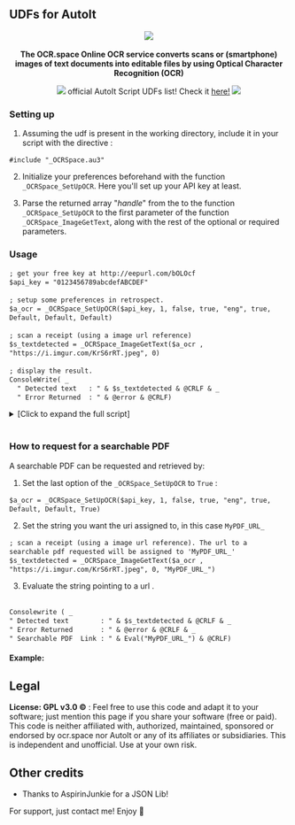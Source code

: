 
## UDFs for AutoIt


<p align="center">
  <img src="http://karthikputtoju-wtutorials.weebly.com/uploads/4/1/9/3/41933719/2353045_orig.png?115"><br>
</p>
<p align="center">
<b>The OCR.space Online OCR service converts scans or (smartphone) images of text documents into editable files by using Optical Character Recognition (OCR)</b><br>
</p>

<p align="center">
  <img src="https://github.com/xLinkOut/telegram-udf-autoit/blob/master/assets/star_icon.png" width="20">
   official AutoIt Script UDFs list! Check it <a href="https://www.autoitscript.com/wiki/User_Defined_Functions#Social_Media_and_other_Website_API">here!</a></b> <img src="https://github.com/xLinkOut/telegram-udf-autoit/blob/master/assets/star_icon.png" width="20">
  
</p>

### Setting up
1. Assuming the udf is present in the working directory,  include it in your script with the directive : 
```Autoit
#include "_OCRSpace.au3"
```
2. Initialize your preferences beforehand with the function ```_OCRSpace_SetUpOCR```. Here you'll set up your API key at least. 

3. Parse the returned array "*handle*" from the to the function `_OCRSpace_SetUpOCR` to the first parameter of the function ```_OCRSpace_ImageGetText```, along with the rest of the optional or  required parameters.


### Usage
```autoit
; get your free key at http://eepurl.com/bOLOcf
$api_key = "0123456789abcdefABCDEF"

; setup some preferences in retrospect.
$a_ocr = _OCRSpace_SetUpOCR($api_key, 1, false, true, "eng", true, Default, Default, Default)

; scan a receipt (using a image url reference)
$s_textdetected = _OCRSpace_ImageGetText($a_ocr , "https://i.imgur.com/KrS6rRT.jpeg", 0)

; display the result.
ConsoleWrite( _
  " Detected text   : " & $s_textdetected & @CRLF & _
  " Error Returned  : " & @error & @CRLF)
```

<details>

<summary>  [Click to expand the full script] </summary>

  ```AutoIT
  
  #include "OCRSpace_UDF.au3"

; get your free key at http://eepurl.com/bOLOcf
$api_key = "0123456789abcdefABCDEF"

; setup some preferences in retrospect.
$a_ocr = _OCRSpace_SetUpOCR($api_key, 1, false, true, "eng", true, Default, Default, Default)

; scan a receipt (using a image url reference)
$s_textdetected = _OCRSpace_ImageGetText($a_ocr , "https://i.imgur.com/KrS6rRT.jpeg", 0)

; display the result.
ConsoleWrite( _
  " Detected text   : " & $s_textdetected & @CRLF & _
  " Error Returned  : " & @error & @CRLF)
			
```

  
<p align="center">
 <img src="https://github.com/KabueMurage/CL-QuickTranslate/blob/master/src/img/syn.png?raw=true" alt="Commandline Syntax Preview"/>
</p>


</details>

<br>

### How to request for a searchable PDF

A searchable PDF can be requested and retrieved by:
1. Set the last option of the `_OCRSpace_SetUpOCR` to `True` :
```Autoit
$a_ocr = _OCRSpace_SetUpOCR($api_key, 1, false, true, "eng", true, Default, Default, True)
```
2. Set the string you want the uri assigned to, in this case `MyPDF_URL_`

```Autoit
; scan a receipt (using a image url reference). The url to a searchable pdf requested will be assigned to 'MyPDF_URL_'
$s_textdetected = _OCRSpace_ImageGetText($a_ocr , "https://i.imgur.com/KrS6rRT.jpeg", 0, "MyPDF_URL_")
```
3. Evaluate the string pointing to a url .
```Autoit

Consolewrite ( _
" Detected text        : " & $s_textdetected & @CRLF & _
" Error Returned       : " & @error & @CRLF & _
" Searchable PDF  Link : " & Eval("MyPDF_URL_") & @CRLF)

```
#### Example:


## Legal
**License: GPL v3.0 ©** : Feel free to use this code and adapt it to your software; just mention this page if you share your software (free or paid).
This code is neither affiliated with, authorized, maintained, sponsored or endorsed by ocr.space nor AutoIt or any of its affiliates or subsidiaries. This is independent and unofficial. Use at your own risk.


## Other credits
+ Thanks to AspirinJunkie for a JSON Lib!

For support, just contact me! Enjoy 🎉
